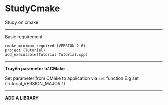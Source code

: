 # StudyCmake
Study on cmake

---
Basic requirement

```
cmake_minimum_required (VERSION 2.6)
project (Tutorial)
add_executable(Tutorial Tutorial.cpp)
```

---
**Truyền parameter từ CMake**

Set parameter from CMake to application via `set` function
E.g set (Tutorial_VERSION_MAJOR 1)

---
**ADD A LIBRARY**




